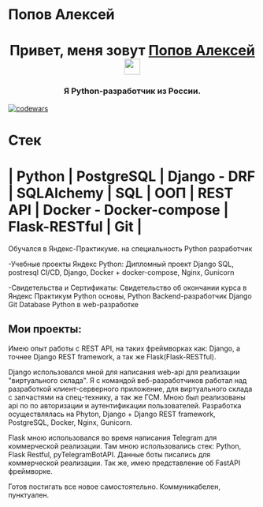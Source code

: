# Попов Алексей

<h1 align="center">Привет, меня зовут <a href="https://github.com/Insaider-ZOG" target="_blank">Попов Алексей</a> 
<img src="https://github.com/blackcater/blackcater/raw/main/images/Hi.gif" height="32"/></h1>
<h3 align="center">Я Python-разработчик из России.</h3>

[![codewars](https://www.codewars.com/users/Insaider-ZOG/badges/large)](https://www.codewars.com/users/Insaider-ZOG) 

# Стек

# | Python | PostgreSQL | Django - DRF | SQLAlchemy | SQL | ООП | REST API | Docker - Docker-compose | Flask-RESTful | Git |

Обучался в Яндекс-Практикуме. на специальность Python разработчик

-Учебные проекты Яндекс Python: Дипломный проект Django SQL, postresql CI/CD, Django, Docker + docker-compose, Nginx, Gunicorn

-Свидетельства и Сертификаты: Свидетельство об окончании курса в Яндекс Практикум Python основы, Python Backend-разработчик Django Git Database Python в web-разработке

## Мои проекты:

Имею опыт работы с REST API, на таких фреймворках как: Django, а точнее Django REST framework, а так же Flask(Flask-RESTful).

Django использовался мной для написания web-api для реализации "виртуального склада". Я с командой веб-разработчиков работал над разработкой клиент-серверного приложение, для виртуального склада с запчастями на спец-технику, а так же ГСМ. Мною был реализованы api по по авторизации и аутентификации пользователей. Разработка осуществлялась на Phyton, Django + Django REST framework, PostgreSQL, Docker, Nginx, Gunicorn.

Flask мною использовался во время написания Telegram для коммерческой реализации. Там мною использовались стек: Python, Flask Restful, pyTelegramBotAPI. Данные боты писались для коммерческой реализации. Так же, имею представление об FastAPI фреймворке.

Готов постигать все новое самостоятельно. Коммуникабелен, пунктуален.

